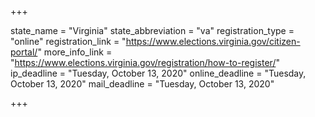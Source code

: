 +++

state_name = "Virginia"
state_abbreviation = "va"
registration_type = "online"
registration_link = "https://www.elections.virginia.gov/citizen-portal/"
more_info_link = "https://www.elections.virginia.gov/registration/how-to-register/"
ip_deadline = "Tuesday, October 13, 2020"
online_deadline = "Tuesday, October 13, 2020"
mail_deadline = "Tuesday, October 13, 2020"

+++